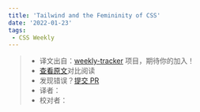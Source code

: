 ```yaml
---
title: 'Tailwind and the Femininity of CSS'
date: '2022-01-23'
tags:
 - CSS Weekly
---
```

> * 译文出自：[weekly-tracker](https://github.com/FEDarling/weekly-tracker) 项目，期待你的加入！
> * [查看原文](https://thoughtbot.com/blog/tailwind-and-the-femininity-of-css?utm_source=CSS-Weekly&utm_campaign=Issue-486&utm_medium=web)对比阅读
> * 发现错误？[提交 PR](https://github.com/FEDarling/weekly-tracker/blob/main/weeklys/css_weekly/486/tailwind_and_the_femininity_of_CSS.md)
> * 译者：
> * 校对者：